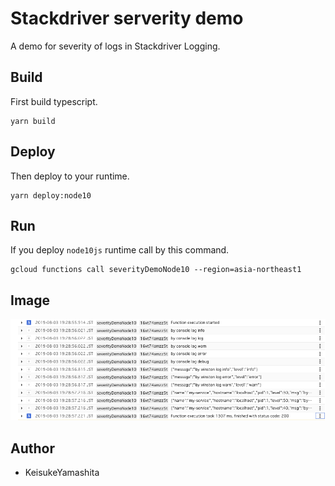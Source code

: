 # Stackdriver serverity demo

A demo for severity of logs in Stackdriver Logging.

## Build

First build typescript.

```
yarn build
```

## Deploy

Then deploy to your runtime.

```
yarn deploy:node10
```

## Run

If you deploy `node10js` runtime call by this command.

```
gcloud functions call severityDemoNode10 --region=asia-northeast1
```

## Image

![log image](./_image/log.png)

## Author 

* KeisukeYamashita